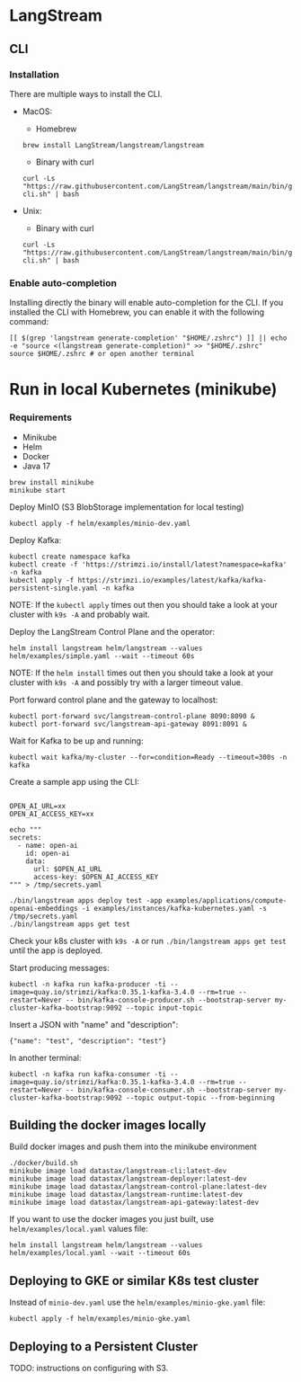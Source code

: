 # LangStream

## CLI

### Installation
There are multiple ways to install the CLI.

- MacOS:
  - Homebrew
  ```
  brew install LangStream/langstream/langstream
  ```
  - Binary with curl
  ```
  curl -Ls "https://raw.githubusercontent.com/LangStream/langstream/main/bin/get-cli.sh" | bash
  ```  

- Unix:
  - Binary with curl
  ```
  curl -Ls "https://raw.githubusercontent.com/LangStream/langstream/main/bin/get-cli.sh" | bash
  ```  

### Enable auto-completion
Installing directly the binary will enable auto-completion for the CLI. If you installed the CLI with Homebrew, you can enable it with the following command:
```
[[ $(grep 'langstream generate-completion' "$HOME/.zshrc") ]] || echo -e "source <(langstream generate-completion)" >> "$HOME/.zshrc"
source $HOME/.zshrc # or open another terminal
```


# Run in local Kubernetes (minikube)

### Requirements
- Minikube
- Helm
- Docker
- Java 17

```
brew install minikube
minikube start
```

Deploy MinIO (S3 BlobStorage implementation for local testing)

```
kubectl apply -f helm/examples/minio-dev.yaml
```

Deploy Kafka:
```
kubectl create namespace kafka
kubectl create -f 'https://strimzi.io/install/latest?namespace=kafka' -n kafka
kubectl apply -f https://strimzi.io/examples/latest/kafka/kafka-persistent-single.yaml -n kafka  
```

NOTE: If the `kubectl apply` times out then you should take a look at your cluster with `k9s -A` and probably wait.

Deploy the LangStream Control Plane and the operator:

```
helm install langstream helm/langstream --values helm/examples/simple.yaml --wait --timeout 60s
```

NOTE: If the `helm install` times out then you should take a look at your cluster with `k9s -A` and possibly try with a larger timeout value.

Port forward control plane and the gateway to localhost:
```
kubectl port-forward svc/langstream-control-plane 8090:8090 &
kubectl port-forward svc/langstream-api-gateway 8091:8091 &
```

Wait for Kafka to be up and running:

```
kubectl wait kafka/my-cluster --for=condition=Ready --timeout=300s -n kafka
```

Create a sample app using the CLI:
```

OPEN_AI_URL=xx
OPEN_AI_ACCESS_KEY=xx

echo """
secrets:
  - name: open-ai
    id: open-ai
    data:
      url: $OPEN_AI_URL
      access-key: $OPEN_AI_ACCESS_KEY
""" > /tmp/secrets.yaml

./bin/langstream apps deploy test -app examples/applications/compute-openai-embeddings -i examples/instances/kafka-kubernetes.yaml -s /tmp/secrets.yaml 
./bin/langstream apps get test
```

Check your k8s cluster with `k9s -A` or run `./bin/langstream apps get test` until the app is deployed.

Start producing messages:

```
kubectl -n kafka run kafka-producer -ti --image=quay.io/strimzi/kafka:0.35.1-kafka-3.4.0 --rm=true --restart=Never -- bin/kafka-console-producer.sh --bootstrap-server my-cluster-kafka-bootstrap:9092 --topic input-topic
```

Insert a JSON with "name" and "description":

```
{"name": "test", "description": "test"}
```

In another terminal:

```
kubectl -n kafka run kafka-consumer -ti --image=quay.io/strimzi/kafka:0.35.1-kafka-3.4.0 --rm=true --restart=Never -- bin/kafka-console-consumer.sh --bootstrap-server my-cluster-kafka-bootstrap:9092 --topic output-topic --from-beginning
```

## Building the docker images locally

Build docker images and push them into the minikube environment

```
./docker/build.sh
minikube image load datastax/langstream-cli:latest-dev
minikube image load datastax/langstream-deployer:latest-dev
minikube image load datastax/langstream-control-plane:latest-dev
minikube image load datastax/langstream-runtime:latest-dev
minikube image load datastax/langstream-api-gateway:latest-dev
```

If you want to use the docker images you just built, use `helm/examples/local.yaml` values file:

```
helm install langstream helm/langstream --values helm/examples/local.yaml --wait --timeout 60s
```

## Deploying to GKE or similar K8s test cluster

Instead of `minio-dev.yaml` use the `helm/examples/minio-gke.yaml` file:

```
kubectl apply -f helm/examples/minio-gke.yaml
```

## Deploying to a Persistent Cluster

TODO: instructions on configuring with S3.

